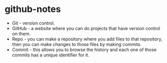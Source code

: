 # github-notes
<ul>
<li>Git - version control.</li>
<li>GitHub - a website where you can do projects that have version control on them.</li>
<li>Repo - you can make a repository where you add files to that repository, then you can make changes to those files by making commits.</li>
<li>Commit - this allows you to browse the history and each one of those commits has a unique identifier for it.</li>
</ul>
